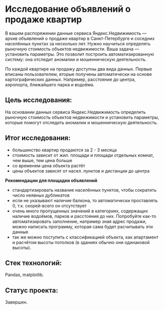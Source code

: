 # Исследование объявлений о продаже квартир

В вашем распоряжении данные сервиса Яндекс.Недвижимость — архив объявлений о продаже квартир в Санкт-Петербурге и соседних населённых пунктах за несколько лет. Нужно научиться определять рыночную
стоимость объектов недвижимости. Ваша задача — установить параметры. Это позволит построить автоматизированную систему: она отследит аномалии и мошенническую деятельность.

По каждой квартире на продажу доступны два вида данных. Первые вписаны пользователем, вторые получены автоматически на основе картографических данных. Например, расстояние до центра, аэропорта, ближайшего парка и водоёма.

## Цель исследования:

На основании данных сервиса Яндекс.Недвижимость определить рыночную стоимость объектов недвижимости и установить параметры, которые помогут отследить аномалии и мошенническую деятельность.

## Итог исследования:



- большинство квартир продаются за 2 - 3 месяца
- стоимость зависит от жил. площади и площади отдельных комнат, чем выше, тем цена больше
- со временем цена объекта растёт
- цены объектов зависят от насел. пунктов и дистанции до центра

**Рекомендации для площадки объявлений**

- стандартизировать название населённых пунктов, чтобы сократить число неявных дубликатов
- если не указывают наличие балкона, то автоматически проставлять 0, т.к. скорей-всего он отсутствует
- очень много пропущенных значений в категориях, содержащих наличие водоёмов, парков и расстояния до них. Попробуйте как-то автоматизировать заполнение, например зная адрес продажи, можно написать программу, которая сама будет расчитывать эти данные
- так же можно поступить с классификацией объекта, как апартамент и расчётом высоты потолков (в зданиях обычно они одинаковой высоты).

## Стек технологий:

Pandas, matplotlib.

## Статус проекта:

Завершен.

